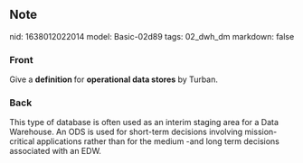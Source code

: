 ## Note
nid: 1638012022014
model: Basic-02d89
tags: 02_dwh_dm
markdown: false

### Front
Give a <b>definition </b>for <b>operational data stores</b> by Turban.

### Back
This type of database is often used as an interim staging area for a Data Warehouse. An ODS is used for short-term decisions involving mission-critical applications rather than for the medium -and long term decisions associated with an EDW.
